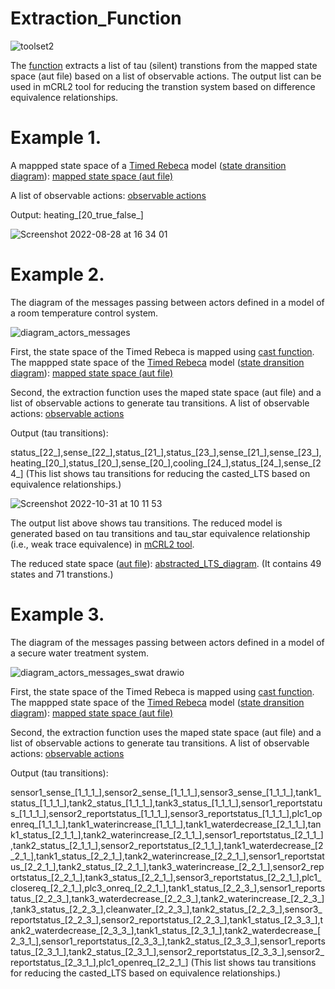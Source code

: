 # Extraction_Function


![toolset2](https://user-images.githubusercontent.com/45528113/199018279-066288d4-5203-4760-9954-371946a72510.jpg)




The <a href="https://github.com/fereidoun-moradi/Extraction_Function/blob/main/extraction_function">function</a> extracts a list of tau (silent) transtions 
from the mapped state space (aut file) based on a list of observable actions. The output list can be used in mCRL2 tool for reducing the transtion system based on difference equivalence relationships.


# Example 1.
A mappped state space of a <a href="https://github.com/fereidoun-moradi/Abstraction-tool/blob/main/RV-Example.rebeca">Timed Rebeca</a> model (<a href="https://github.com/fereidoun-moradi/cast_function/blob/main/RV_Example.png">state dransition diagram</a>): <a href="https://github.com/fereidoun-moradi/cast_function/blob/main/castfile.aut">mapped state space (aut file)</a>

A list of observable actions:  <a href="https://github.com/fereidoun-moradi/Extraction_Function/blob/main/observable_actions.txt">observable actions</a>

Output: heating_[20_true_false_]


![Screenshot 2022-08-28 at 16 34 01](https://user-images.githubusercontent.com/45528113/187079441-b0a7669a-6f8a-48f2-bb1d-fc9182e52985.png)

# Example 2.
The diagram of the messages passing between actors defined in a model of a room temperature control system.

![diagram_actors_messages](https://user-images.githubusercontent.com/45528113/198962230-89231591-082f-4591-b449-b58471ea3488.jpg)

First, the state space of the Timed Rebeca is mapped using <a href="https://github.com/fereidoun-moradi/cast_function/blob/main/OneRoomTemp_mode.rebeca">cast function</a>.
The mappped state space of the <a href="https://github.com/fereidoun-moradi/cast_function/blob/main/OneRoomTemp_mode.rebeca">Timed Rebeca</a> model (<a href="https://github.com/fereidoun-moradi/cast_function/blob/main/state_transition_diagram.png">state dransition diagram</a>): <a href="https://github.com/fereidoun-moradi/cast_function/blob/main/castfile_exp2.aut">mapped state space (aut file)</a>


Second, the extraction function uses the maped state space (aut file) and a list of observable actions to generate tau transitions. 
A list of observable actions:  <a href="https://github.com/fereidoun-moradi/Extraction_Function/blob/main/observable_actions_exp2.txt">observable actions</a>

Output (tau transitions): 

status_[22_],sense_[22_],status_[21_],status_[23_],sense_[21_],sense_[23_],heating_[20_],status_[20_],sense_[20_],cooling_[24_],status_[24_],sense_[24_]
(This list shows tau transitions for reducing the casted_LTS based on equivalence relationships.)


![Screenshot 2022-10-31 at 10 11 53](https://user-images.githubusercontent.com/45528113/198972831-22fd55fc-ffb1-442d-b6e4-eca6a1a7b06c.png)


The output list above shows tau transitions.
The reduced model is generated based on tau transitions and tau_star equivalence relationship (i.e., weak trace equivalence) in <a href="https://github.com/fereidoun-moradi/mCRL2">mCRL2 tool</a>.

The reduced state space (<a href="https://github.com/fereidoun-moradi/extraction_Function/blob/main/OneRoomTemp_mode_casted_tau_star.lts">aut file</a>): <a href="https://github.com/fereidoun-moradi/extraction_Function/blob/main/abstracted_LTS_exp2.png">abstracted_LTS_diagram</a>. (It contains 49 states and 71 transtions.)


# Example 3.
The diagram of the messages passing between actors defined in a model of a secure water treatment system.

![diagram_actors_messages_swat drawio](https://user-images.githubusercontent.com/45528113/199199300-2946742b-285a-46f4-b825-2d81adfcd6ee.png)

First, the state space of the Timed Rebeca is mapped using <a href="https://github.com/fereidoun-moradi/cast_function/blob/main/OneRoomTemp_mode.rebeca">cast function</a>.
The mappped state space of the <a href="https://github.com/fereidoun-moradi/cast_function/blob/main/SWaT_Time_WithoutAttacks.rebeca">Timed Rebeca</a> model (<a href="https://github.com/fereidoun-moradi/cast_function/blob/main/SWaT_Time_WithoutAttacks.pdf">state dransition diagram</a>): <a href="https://github.com/fereidoun-moradi/cast_function/blob/main/castfile_exp3.aut">mapped state space (aut file)</a>


Second, the extraction function uses the maped state space (aut file) and a list of observable actions to generate tau transitions. 
A list of observable actions:  <a href="https://github.com/fereidoun-moradi/Extraction_Function/blob/main/observable_actions_exp3.txt">observable actions</a>

Output (tau transitions): 

sensor1_sense_[1_1_1_],sensor2_sense_[1_1_1_],sensor3_sense_[1_1_1_],tank1_status_[1_1_1_],tank2_status_[1_1_1_],tank3_status_[1_1_1_],sensor1_reportstatus_[1_1_1_],sensor2_reportstatus_[1_1_1_],sensor3_reportstatus_[1_1_1_],plc1_openreq_[1_1_1_],tank1_waterincrease_[1_1_1_],tank1_waterdecrease_[2_1_1_],tank1_status_[2_1_1_],tank2_waterincrease_[2_1_1_],sensor1_reportstatus_[2_1_1_],tank2_status_[2_1_1_],sensor2_reportstatus_[2_1_1_],tank1_waterdecrease_[2_2_1_],tank1_status_[2_2_1_],tank2_waterincrease_[2_2_1_],sensor1_reportstatus_[2_2_1_],tank2_status_[2_2_1_],tank3_waterincrease_[2_2_1_],sensor2_reportstatus_[2_2_1_],tank3_status_[2_2_1_],sensor3_reportstatus_[2_2_1_],plc1_closereq_[2_2_1_],plc3_onreq_[2_2_1_],tank1_status_[2_2_3_],sensor1_reportstatus_[2_2_3_],tank3_waterdecrease_[2_2_3_],tank2_waterincrease_[2_2_3_],tank3_status_[2_2_3_],cleanwater_[2_2_3_],tank2_status_[2_2_3_],sensor3_reportstatus_[2_2_3_],sensor2_reportstatus_[2_2_3_],tank1_status_[2_3_3_],tank2_waterdecrease_[2_3_3_],tank1_status_[2_3_1_],tank2_waterdecrease_[2_3_1_],sensor1_reportstatus_[2_3_3_],tank2_status_[2_3_3_],sensor1_reportstatus_[2_3_1_],tank2_status_[2_3_1_],sensor2_reportstatus_[2_3_3_],sensor2_reportstatus_[2_3_1_],plc1_openreq_[2_2_1_]
(This list shows tau transitions for reducing the casted_LTS based on equivalence relationships.)

